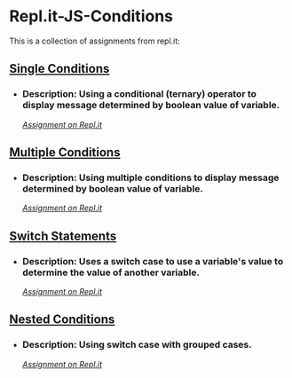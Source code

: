 # Repl.it-JS-Conditions
This is a collection of assignments from repl.it:

## [Single Conditions](https://github.com/TrinityTerry/Repl.it-JS-Conditions/tree/master/single-conditions)
- ### Description: Using a conditional (ternary) operator to display message determined by boolean value of variable. 
    *[Assignment on Repl.it](https://repl.it/@TrinityTerry/Single-Conditions)*

## [Multiple Conditions](https://github.com/TrinityTerry/Repl.it-JS-Conditions/tree/master/multiple-conditions)
- ### Description: Using multiple conditions to display message determined by boolean value of variable. 
    *[Assignment on Repl.it](https://repl.it/@TrinityTerry/Multiple-Conditions)*

## [Switch Statements](https://github.com/TrinityTerry/Repl.it-JS-Conditions/tree/master/switch-statement)
- ### Description: Uses a switch case to use a variable's value to determine the value of another variable. 
    *[Assignment on Repl.it](https://repl.it/@TrinityTerry/Switch-Statement)*

## [Nested Conditions](https://github.com/TrinityTerry/Repl.it-JS-Conditions/tree/master/nested-conditions)
- ### Description: Using switch case with grouped cases. 
    *[Assignment on Repl.it](https://repl.it/@TrinityTerry/Nested-Conditions)*

<!-- ## [Challenge!]()
- ### Description: 
    *[Assignment on Repl.it]()* -->